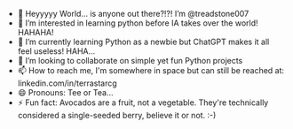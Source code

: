 - 👋 Heyyyyy World... is anyone out there?!?! I’m @treadstone007
- 👀 I’m interested in learning python before IA takes over the world! HAHAHA! 
- 🌱 I’m currently learning Python as a newbie but ChatGPT makes it all feel useless! HAHA...
- 💞️ I’m looking to collaborate on simple yet fun Python projects 
- 📫 How to reach me, I'm somewhere in space but can still be reached at: linkedin.com/in/terrastarcg
- 😄 Pronouns: Tee or Tea... 
- ⚡ Fun fact: Avocados are a fruit, not a vegetable. They're technically considered a single-seeded berry, believe it or not. :-) 

<!---
treadstone007/treadstone007 is a ✨ special ✨ repository because its `README.md` (this file) appears on your GitHub profile.
You can click the Preview link to take a look at your changes.
--->
